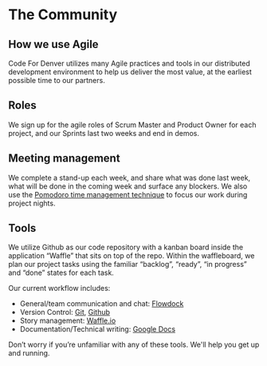 # The Community

## How we use Agile

Code For Denver utilizes many Agile practices and tools in our distributed development environment to help us deliver the most value, at the earliest possible time to our partners.

## Roles

We sign up for the agile roles of Scrum Master and Product Owner for each project, and our Sprints last two weeks and end in demos.

## Meeting management

We complete a stand-up each week, and share what was done last week, what will be done in the coming week and surface any blockers. We also use the [Pomodoro time management technique](http://pomodorotechnique.com/) to focus our work during project nights.

## Tools

We utilize Github as our code repository with a kanban board inside the application “Waffle” that sits on top of the repo.  Within the waffleboard, we plan our project tasks using the familiar “backlog”, “ready”, “in progress” and “done” states for each task.

Our current workflow includes:

- General/team communication and chat: [Flowdock](http://www.flowdock.com)
- Version Control: [Git](http://git-scm.com/), [Github](https://github.com/codefordenver)
- Story management: [Waffle.io](https://waffle.io/)
- Documentation/Technical writing: [Google Docs](https://drive.google.com/folderview?id=0B15HLk4_JV3nWjkyOGtFUmhKZDQ&amp;usp=sharing_eid)

Don’t worry if you’re unfamiliar with any of these tools. We'll help you get up and running.
